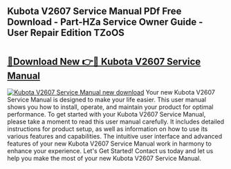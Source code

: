 ## Kubota V2607 Service Manual PDf Free Download - Part-HZa Service Owner Guide - User Repair Edition TZoOS

# <h2><a href="http://bc97071.oget.top/?id=Kubota+V2607+Service+Manual">🔗Download New 👉🔴 Kubota V2607 Service Manual</a></h2>

[![Kubota V2607 Service Manual new download](https://i.imgur.com/5g1atiW.png)](http://bc97071.oget.top/?id=Kubota+V2607+Service+Manual)
Your new Kubota V2607 Service Manual is designed to make your life easier. This user manual shows you how to install, operate, and maintain your product for optimal performance. To get started with your Kubota V2607 Service Manual, please take a moment to read this user manual carefully. It includes detailed instructions for product setup, as well as information on how to use its various features and capabilities. The intuitive user interface and advanced features of your new Kubota V2607 Service Manual work in harmony to enhance your experience. Let's Get Started! Contact us today and let us help you make the most of your new Kubota V2607 Service Manual.
